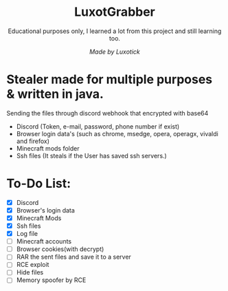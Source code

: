 <h1 align="center"> LuxotGrabber </h1>

<p align="center"> Educational purposes only, I learned a lot from this project and still learning too. </p>

<p align="center"> <i> Made by Luxotick </i> </p>

# Stealer made for multiple purposes & written in java.
Sending the files through discord webhook that encrypted with base64

- Discord (Token, e-mail, password, phone number if exist)
- Browser login data's (such as chrome, msedge, opera, operagx, vivaldi and firefox)
- Minecraft mods folder
- Ssh files (It steals if the User has saved ssh servers.)

# To-Do List:
- [x] Discord
- [x] Browser's login data
- [x] Minecraft Mods
- [x] Ssh files
- [x] Log file
- [ ] Minecraft accounts
- [ ] Browser cookies(with decrypt)
- [ ] RAR the sent files and save it to a server
- [ ] RCE exploit
- [ ] Hide files
- [ ] Memory spoofer by RCE
